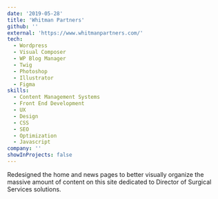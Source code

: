 ```yaml
---
date: '2019-05-28'
title: 'Whitman Partners'
github: ''
external: 'https://www.whitmanpartners.com/'
tech:
  - Wordpress
  - Visual Composer
  - WP Blog Manager
  - Twig
  - Photoshop
  - Illustrator
  - Figma
skills:
  - Content Management Systems
  - Front End Development
  - UX
  - Design
  - CSS
  - SEO
  - Optimization
  - Javascript
company: ''
showInProjects: false
---
```


Redesigned the home and news pages to better visually organize the massive amount of content on this site dedicated to Director of Surgical Services solutions.
